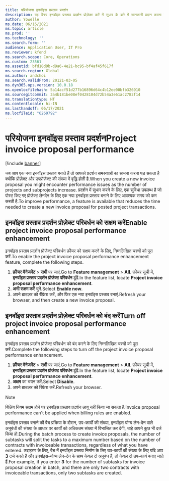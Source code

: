```yaml
---
title: परियोजना इनवॉइस प्रस्ताव प्रदर्शन
description: यह विषय इनवॉइस प्रस्ताव प्रदर्शन प्रोज़ेक्ट करें में सुधार के बारे में जानकारी प्रदान करता है.
author: Yowelle
ms.date: 06/16/2021
ms.topic: article
ms.prod: ''
ms.technology: ''
ms.search.form: ''
audience: Application User, IT Pro
ms.reviewer: kfend
ms.search.scope: Core, Operations
ms.custom: 23561
ms.assetid: bfd18d9b-d9a6-4e21-bc95-bf4af45f617f
ms.search.region: Global
ms.author: andchoi
ms.search.validFrom: 20121-03-05
ms.dyn365.ops.version: 10.0.18
ms.openlocfilehash: 5a14acf51d277b16896d64c4b12ee00bfb326910
ms.sourcegitcommit: 3a4b181be08ef0428104d72b54a3e61ac2782f14
ms.translationtype: HT
ms.contentlocale: hi-IN
ms.lasthandoff: 06/17/2021
ms.locfileid: "6269792"
---
```

# <a name="project-invoice-proposal-performance"></a><span data-ttu-id="5a306-103">परियोजना इनवॉइस प्रस्ताव प्रदर्शन</span><span class="sxs-lookup"><span data-stu-id="5a306-103">Project invoice proposal performance</span></span>

[!include [banner](../includes/banner.md)]

<span data-ttu-id="5a306-104">जब आप एक नया इनवॉइस प्रस्ताव बनाते हैं तो आपको प्रदर्शन समस्याओं का सामना करना पड़ सकता है क्योंकि प्रोज़ेक्ट और उपप्रोज़ेक्ट की संख्या में वृद्धि होती है.</span><span class="sxs-lookup"><span data-stu-id="5a306-104">When you create a new invoice proposal you might encounter performance issues as the number of projects and subprojects increase.</span></span> <span data-ttu-id="5a306-105">प्रदर्शन में सुधार करने के लिए, एक सुविधा उपलब्ध है जो पोस्ट किए गए प्रोज़ेक्ट लेनदेन के लिए एक नया इनवॉइस प्रस्ताव बनाने के लिए आवश्यक समय को कम करती है.</span><span class="sxs-lookup"><span data-stu-id="5a306-105">To improve performance, a feature is available that reduces the time needed to create a new invoice proposal for posted project transactions.</span></span>

## <a name="enable-project-invoice-proposal-performance-enhancement"></a><span data-ttu-id="5a306-106">इनवॉइस प्रस्ताव प्रदर्शन प्रोज़ेक्ट परिवर्धन को सक्षम करें</span><span class="sxs-lookup"><span data-stu-id="5a306-106">Enable project invoice proposal performance enhancement</span></span>
<span data-ttu-id="5a306-107">इनवॉइस प्रस्ताव प्रदर्शन प्रोज़ेक्ट परिवर्धन फ़ीचर को सक्षम करने के लिए, निम्नलिखित चरणों को पूरा करें.</span><span class="sxs-lookup"><span data-stu-id="5a306-107">To enable the project invoice proposal performance enhancement feature, complete the following steps.</span></span>

1.  <span data-ttu-id="5a306-108">**फ़ीचर मैनेजमेंट** > **सभी** पर जाएं.</span><span class="sxs-lookup"><span data-stu-id="5a306-108">Go to **Feature management** > **All**.</span></span> <span data-ttu-id="5a306-109">फ़ीचर सूची में, **इनवॉइस प्रस्ताव प्रदर्शन प्रोज़ेक्ट परिवर्धन** ढूंढें.</span><span class="sxs-lookup"><span data-stu-id="5a306-109">In the feature list, locate **Project invoice proposal performance enhancement**.</span></span>
2.  <span data-ttu-id="5a306-110">**अभी सक्षम करें** चुनें.</span><span class="sxs-lookup"><span data-stu-id="5a306-110">Select **Enable now**.</span></span>
3.  <span data-ttu-id="5a306-111">अपने ब्राउज़र को रीफ़्रेश करें, और फिर एक नया इनवॉइस प्रस्ताव बनाएं.</span><span class="sxs-lookup"><span data-stu-id="5a306-111">Refresh your browser, and then create a new invoice proposal.</span></span>

## <a name="turn-off-project-invoice-proposal-performance-enhancement"></a><span data-ttu-id="5a306-112">इनवॉइस प्रस्ताव प्रदर्शन प्रोज़ेक्ट परिवर्धन को बंद करें</span><span class="sxs-lookup"><span data-stu-id="5a306-112">Turn off project invoice proposal performance enhancement</span></span>
<span data-ttu-id="5a306-113">इनवॉइस प्रस्ताव प्रदर्शन प्रोज़ेक्ट परिवर्धन को बंद करने के लिए निम्नलिखित चरणों को पूरा करें.</span><span class="sxs-lookup"><span data-stu-id="5a306-113">Complete the following steps to turn off the project invoice proposal performance enhancement.</span></span>

1.  <span data-ttu-id="5a306-114">**फ़ीचर मैनेजमेंट** > **सभी** पर जाएं.</span><span class="sxs-lookup"><span data-stu-id="5a306-114">Go to **Feature management** > **All**.</span></span> <span data-ttu-id="5a306-115">फ़ीचर सूची में, **इनवॉइस प्रस्ताव प्रदर्शन प्रोज़ेक्ट परिवर्धन** ढूंढें.</span><span class="sxs-lookup"><span data-stu-id="5a306-115">In the feature list, locate **Project invoice proposal performance enhancement**.</span></span>
2.  <span data-ttu-id="5a306-116">**अक्षम** का चयन करें.</span><span class="sxs-lookup"><span data-stu-id="5a306-116">Select **Disable**.</span></span>
3.  <span data-ttu-id="5a306-117">अपने ब्राउज़र को रिफ्रेश करें.</span><span class="sxs-lookup"><span data-stu-id="5a306-117">Refresh your browser.</span></span>

> [!NOTE]
> <span data-ttu-id="5a306-118">बिलिंग नियम सक्षम होने पर इनवॉइस प्रस्ताव प्रदर्शन लागू नहीं किया जा सकता है.</span><span class="sxs-lookup"><span data-stu-id="5a306-118">Invoice proposal performance can't be applied when billing rules are enabled.</span></span>
> 
> <span data-ttu-id="5a306-119">इनवॉइस प्रस्ताव बनाने की बैच प्रक्रिया के दौरान, उप-कार्यों की संख्या, इनवॉइस योग्य लेन-देन वाले अनुबंधों की संख्या के आधार पर कार्यों को अधिकतम संख्या में विभाजित कर देगी, चाहे आपने कुछ भी दर्ज किया हो.</span><span class="sxs-lookup"><span data-stu-id="5a306-119">During the batch process to create invoice proposals, the number of subtasks will split the tasks to a maximum number based on the number of contracts with invoiceable transactions, regardless of what you have entered.</span></span> <span data-ttu-id="5a306-120">उदाहरण के लिए, बैच में इनवॉइस प्रस्ताव निर्माण के लिए उप-कार्यों की संख्या के लिए यदि आप **3** दर्ज करते हैं और इनवॉइस-योग्य लेन-देन के साथ केवल दो अनुबंध हैं, तो केवल दो उप-कार्य बनाए जाते हैं.</span><span class="sxs-lookup"><span data-stu-id="5a306-120">For example, if you enter **3** for the number of subtasks for invoice proposal creation in batch, and there are only two contracts with invoiceable transactions, only two subtasks are created.</span></span>
